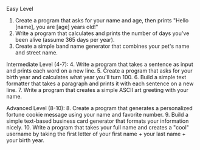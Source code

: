 Easy Level
1. Create a program that asks for your name and age, then prints "Hello [name], you are [age] years old!"
2. Write a program that calculates and prints the number of days you've been alive (assume 365 days per year).
3. Create a simple band name generator that combines your pet's name and street name.

Intermediate Level (4-7):
4. Write a program that takes a sentence as input and prints each word on a new line.
5. Create a program that asks for your birth year and calculates what year you'll turn 100.
6. Build a simple text formatter that takes a paragraph and prints it with each sentence on a new line.
7. Write a program that creates a simple ASCII art greeting with your name.

Advanced Level (8-10):
8. Create a program that generates a personalized fortune cookie message using your name and favorite number.
9. Build a simple text-based business card generator that formats your information nicely.
10. Write a program that takes your full name and creates a "cool" username by taking the first letter of your first name + your last name + your birth year.